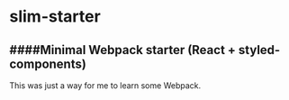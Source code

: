 # slim-starter

####Minimal Webpack starter (React + styled-components)
--
This was just a way for me to learn some Webpack.
